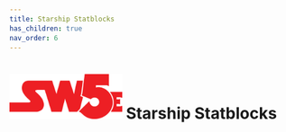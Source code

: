 ```yaml
---
title: Starship Statblocks
has_children: true
nav_order: 6
---
```


# <img src='zz Images\sw5e-logo.png' style= 'float:; width:200px;'> Starship Statblocks
